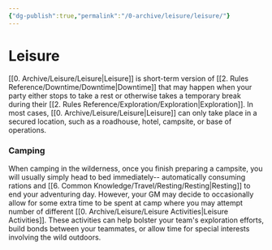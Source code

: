 ```yaml
---
{"dg-publish":true,"permalink":"/0-archive/leisure/leisure/"}
---
```


# Leisure

[[0. Archive/Leisure/Leisure\|Leisure]] is short-term version of [[2. Rules Reference/Downtime/Downtime\|Downtime]] that may happen when your party either stops to take a rest or otherwise takes a temporary break during their [[2. Rules Reference/Exploration/Exploration\|Exploration]]. In most cases, [[0. Archive/Leisure/Leisure\|Leisure]] can only take place in a secured location, such as a roadhouse, hotel, campsite, or base of operations. 

### Camping

When camping in the wilderness, once you finish preparing a campsite, you will usually simply head to bed immediately-- automatically consuming rations and [[6. Common Knowledge/Travel/Resting/Resting\|Resting]] to end your adventuring day. However, your GM may decide to occasionally allow for some extra time to be spent at camp where you may attempt number of different [[0. Archive/Leisure/Leisure Activities\|Leisure Activities]]. These activities can help bolster your team's exploration efforts, build bonds between your teammates, or allow time for special interests involving the wild outdoors. 
